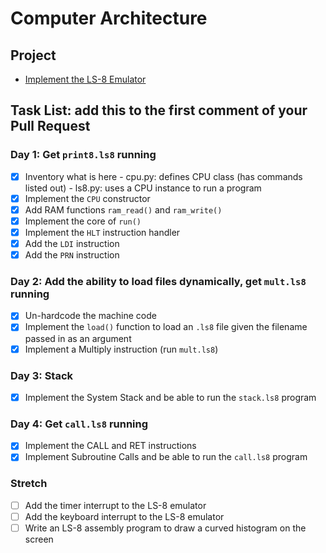 # Computer Architecture

## Project

* [Implement the LS-8 Emulator](ls8/)

## Task List: add this to the first comment of your Pull Request

### Day 1: Get `print8.ls8` running

- [x] Inventory what is here
      - cpu.py: defines CPU class (has commands listed out)
      - ls8.py: uses a CPU instance to run a program
- [x] Implement the `CPU` constructor
- [x] Add RAM functions `ram_read()` and `ram_write()`
- [x] Implement the core of `run()`
- [x] Implement the `HLT` instruction handler
- [x] Add the `LDI` instruction
- [x] Add the `PRN` instruction

### Day 2: Add the ability to load files dynamically, get `mult.ls8` running

- [x] Un-hardcode the machine code
- [x] Implement the `load()` function to load an `.ls8` file given the filename
      passed in as an argument
- [x] Implement a Multiply instruction (run `mult.ls8`)

### Day 3: Stack

- [x] Implement the System Stack and be able to run the `stack.ls8` program

### Day 4: Get `call.ls8` running

- [x] Implement the CALL and RET instructions
- [x] Implement Subroutine Calls and be able to run the `call.ls8` program

### Stretch

- [ ] Add the timer interrupt to the LS-8 emulator
- [ ] Add the keyboard interrupt to the LS-8 emulator
- [ ] Write an LS-8 assembly program to draw a curved histogram on the screen

